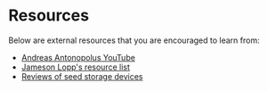 # Resources
Below are external resources that you are encouraged to learn from:

- [Andreas Antonopolus YouTube](https://www.youtube.com/user/aantonop)
- [Jameson Lopp's resource list](https://www.lopp.net/bitcoin-information.html)
- [Reviews of seed storage devices](https://jlopp.github.io/metal-bitcoin-storage-reviews/)
